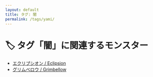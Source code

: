 ```yaml
---
layout: default
title: タグ: 闇
permalink: /tags/yami/
---
```

# 🏷️ タグ「闇」に関連するモンスター

- [エクリプシオン / Eclipsion](/monsterdex/monster/Eclipsion.html)
- [グリムベロウ / Grimbellow](/monsterdex/monster/Grimbellow.html)